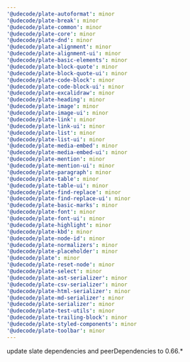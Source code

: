 ```yaml
---
'@udecode/plate-autoformat': minor
'@udecode/plate-break': minor
'@udecode/plate-common': minor
'@udecode/plate-core': minor
'@udecode/plate-dnd': minor
'@udecode/plate-alignment': minor
'@udecode/plate-alignment-ui': minor
'@udecode/plate-basic-elements': minor
'@udecode/plate-block-quote': minor
'@udecode/plate-block-quote-ui': minor
'@udecode/plate-code-block': minor
'@udecode/plate-code-block-ui': minor
'@udecode/plate-excalidraw': minor
'@udecode/plate-heading': minor
'@udecode/plate-image': minor
'@udecode/plate-image-ui': minor
'@udecode/plate-link': minor
'@udecode/plate-link-ui': minor
'@udecode/plate-list': minor
'@udecode/plate-list-ui': minor
'@udecode/plate-media-embed': minor
'@udecode/plate-media-embed-ui': minor
'@udecode/plate-mention': minor
'@udecode/plate-mention-ui': minor
'@udecode/plate-paragraph': minor
'@udecode/plate-table': minor
'@udecode/plate-table-ui': minor
'@udecode/plate-find-replace': minor
'@udecode/plate-find-replace-ui': minor
'@udecode/plate-basic-marks': minor
'@udecode/plate-font': minor
'@udecode/plate-font-ui': minor
'@udecode/plate-highlight': minor
'@udecode/plate-kbd': minor
'@udecode/plate-node-id': minor
'@udecode/plate-normalizers': minor
'@udecode/plate-placeholder': minor
'@udecode/plate': minor
'@udecode/plate-reset-node': minor
'@udecode/plate-select': minor
'@udecode/plate-ast-serializer': minor
'@udecode/plate-csv-serializer': minor
'@udecode/plate-html-serializer': minor
'@udecode/plate-md-serializer': minor
'@udecode/plate-serializer': minor
'@udecode/plate-test-utils': minor
'@udecode/plate-trailing-block': minor
'@udecode/plate-styled-components': minor
'@udecode/plate-toolbar': minor
---
```


update slate dependencies and peerDependencies to 0.66.\*

